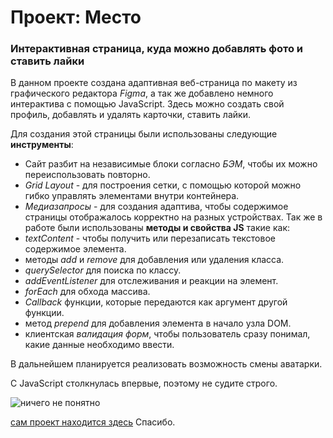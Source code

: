 # Проект: Место

### Интерактивная страница, куда можно добавлять фото и ставить лайки

В данном проекте создана адаптивная веб-страница по макету из графического редактора _Figma_, а так же добавлено немного интерактива с помощью  JavaScript.
Здесь можно создать свой профиль, добавлять и удалять карточки, ставить лайки.

Для создания этой страницы были использованы следующие __инструменты__:
* Сайт разбит на независимые блоки согласно _БЭМ_, чтобы их можно переиспользовать повторно.
* _Grid Layout_ - для построения сетки, с помощью которой можно гибко управлять элементами внутри контейнера.
* _Медиазапросы_ - для создания адаптива, чтобы содержимое страницы отображалось корректно на разных устройствах.
Так же в работе были использованы __методы и свойства JS__ такие как:
* _textContent_ - чтобы получить или перезаписать текстовое содержимое элемента.
* методы _add_ и _remove_ для добавления или удаления класса.
* _querySelector_ для поиска по классу.
* _addEventListener_ для отслеживания и реакции на элемент.
* _forEach_ для обхода массива.
* _Callback_ функции, которые передаются как аргумент другой функции.
* метод _prepend_ для добавления элемента в начало узла DOM.
* клиентская _валидация форм_, чтобы пользователь сразу понимал, какие данные необходимо ввести.

В дальнейшем планируется реализовать возможность смены аватарки.

С JavaScript столкнулась впервые, поэтому не судите строго.

![ничего не понятно](http://risovach.ru/upload/2019/09/mem/sonik_218025805_orig_.jpg "но очень интересно")

[сам проект находится здесь](https://pchupchu.github.io/mesto/)
Спасибо.
